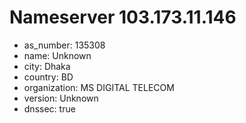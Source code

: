 # Nameserver 103.173.11.146

* as_number: 135308
* name: Unknown
* city: Dhaka
* country: BD
* organization: MS DIGITAL TELECOM
* version: Unknown
* dnssec: true
